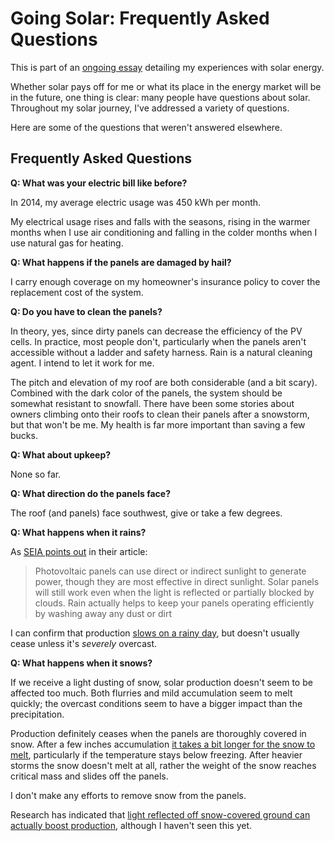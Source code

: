 <!-- title: My Solar Install FAQ -->
<!-- categories: howto,essay -->
<!-- tags: solar,faq -->
<!-- published: 2014-12-07T15:52:00-05:00 -->
<!-- updated: 2016-03-24T08:31:00-05:00 -->
<!-- summary: Part of the Going Solar series, answering questions that I get asked about my install. -->

# Going Solar: Frequently Asked Questions

This is part of an [ongoing essay](/v2/solar/) detailing my experiences with solar energy.

Whether solar pays off for me or what its place in the energy market will be in the future, one thing is clear: many people have questions about solar. Throughout my solar journey, I've addressed a variety of questions.

Here are some of the questions that weren't answered elsewhere.

## Frequently Asked Questions

**Q: What was your electric bill like before?**

In 2014, my average electric usage was 450 kWh per month.

My electrical usage rises and falls with the seasons, rising in the warmer months when I use air conditioning and falling in the colder months when I use natural gas for heating.

**Q: What happens if the panels are damaged by hail?**

I carry enough coverage on my homeowner's insurance policy to cover the replacement cost of the system.

**Q: Do you have to clean the panels?**

In theory, yes, since dirty panels can decrease the efficiency of the PV cells. In practice, most people don't, particularly when the panels aren't accessible without a ladder and safety harness. Rain is a natural cleaning agent. I intend to let it work for me.

The pitch and elevation of my roof are both considerable (and a bit scary). Combined with the dark color of the panels, the system should be somewhat resistant to snowfall. There have been some stories about owners climbing onto their roofs to clean their panels after a snowstorm, but that won't be me. My health is far more important than saving a few bucks.

**Q: What about upkeep?**

None so far.

**Q: What direction do the panels face?**

The roof (and panels) face southwest, give or take a few degrees.

**Q: What happens when it rains?**

As [SEIA points out](http://www.seia.org/about/solar-energy/solar-faq/what-happens-solar-panels-when-it%E2%80%99s-cloudy-or-raining) in their article:

> Photovoltaic panels can use direct or indirect sunlight to generate power, though they are most effective in direct sunlight. Solar panels will still work even when the light is reflected or partially blocked by clouds. Rain actually helps to keep your panels operating efficiently by washing away any dust or dirt

I can confirm that production [slows on a rainy day](https://www.flickr.com/photos/techmsg/16266401982), but doesn't usually cease unless it's *severely* overcast.

**Q: What happens when it snows?**

If we receive a light dusting of snow, solar production doesn't seem to be affected too much. Both flurries and mild accumulation seem to melt quickly; the overcast conditions seem to have a bigger impact than the precipitation.

Production definitely ceases when the panels are thoroughly covered in snow. After a few inches accumulation [it takes a bit longer for the snow to melt](https://www.flickr.com/photos/techmsg/16064044529/), particularly if the temperature stays below freezing. After heavier storms the snow doesn't melt at all, rather the weight of the snow reaches critical mass and slides off the panels.

I don't make any efforts to remove snow from the panels.

Research has indicated that [light reflected off snow-covered ground can actually boost production](http://www.accuweather.com/en/weather-news/are-solar-panels-usable-in-sno/21894748), although I haven't seen this yet.
